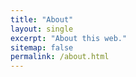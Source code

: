 ```yaml
---
title: "About"
layout: single
excerpt: "About this web."
sitemap: false
permalink: /about.html
---
```

